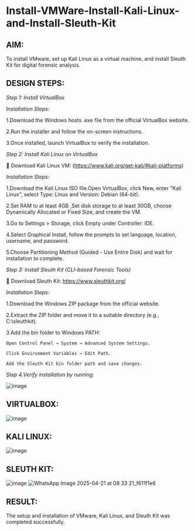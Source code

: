 # Install-VMWare-Install-Kali-Linux-and-Install-Sleuth-Kit
## AIM:

To install VMware, set up Kali Linux as a virtual machine, and install Sleuth Kit for digital forensic analysis.

## DESIGN STEPS:

*Step 1: Install VirtualBox*

*Installation Steps:*

1.Download the Windows hosts .exe file from the official VirtualBox website.

2.Run the installer and follow the on-screen instructions.

3.Once installed, launch VirtualBox to verify the installation.


*Step 2: Install Kali Linux on VirtualBox*

🔗 Download Kali Linux VM: (https://www.kali.org/get-kali/#kali-platforms)


*Installation Steps:*

1.Download the Kali Linux ISO file.Open VirtualBox, click New, enter "Kali Linux", select Type: Linux and Version: Debian 
(64-bit).

2.Set RAM to at least 4GB ,Set disk storage to at least 30GB, choose Dynamically Allocated or Fixed Size, and create the VM.

3.Go to Settings > Storage, click Empty under Controller: IDE.

4.Select Graphical Install, follow the prompts to set language, location, username, and password.

5.Choose Partitioning Method (Guided - Use Entire Disk) and wait for installation to complete.



*Step 3: Install Sleuth Kit (CLI-based Forensic Tools)*

🔗 Download Sleuth Kit: https://www.sleuthkit.org/


*Installation Steps:*

1.Download the Windows ZIP package from the official website.

2.Extract the ZIP folder and move it to a suitable directory (e.g., C:\sleuthkit).

3.Add the bin folder to Windows PATH:

    Open Control Panel → System → Advanced System Settings.
    
    Click Environment Variables → Edit Path.
    
    Add the Sleuth Kit bin folder path and save changes.
    
*Step 4.Verify installation by running:*

![image](https://github.com/user-attachments/assets/792b0c65-3121-4732-a4c4-d24655131ff5)



## VIRTUALBOX:
![image](https://github.com/user-attachments/assets/f01b68c9-2e83-4555-b56b-00400904d697)
## KALI LINUX:
![image](https://github.com/user-attachments/assets/04f77b59-85cc-440b-b1da-e0fb74bc8c13)
## SLEUTH KIT:
![image](https://github.com/user-attachments/assets/dbde4714-9b38-4029-a005-b112dd8cdebb)
![WhatsApp Image 2025-04-21 at 08 33 21_f611f1e6](https://github.com/user-attachments/assets/54176747-6eff-48cc-bd84-b3df8ac2ee60)

## RESULT:
The setup and installation of VMware, Kali Linux, and Sleuth Kit was completed successfully.
